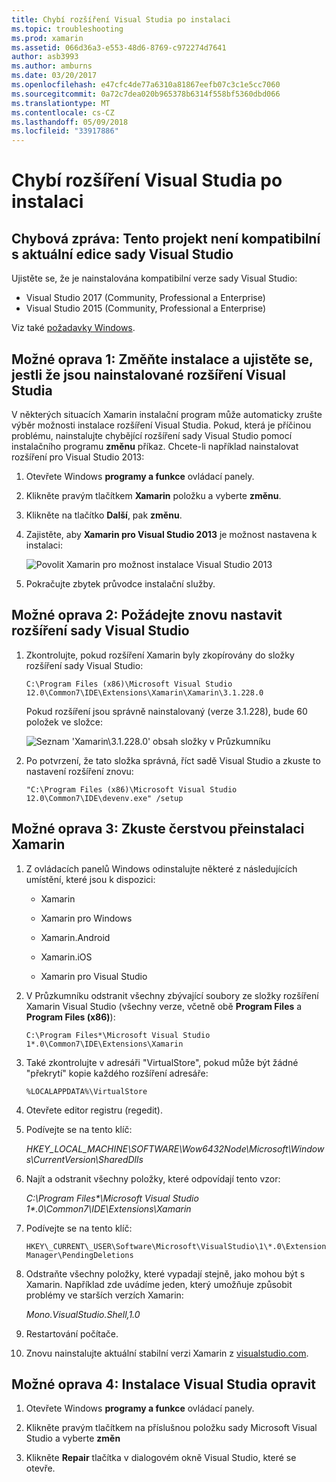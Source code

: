 ```yaml
---
title: Chybí rozšíření Visual Studia po instalaci
ms.topic: troubleshooting
ms.prod: xamarin
ms.assetid: 066d36a3-e553-48d6-8769-c972274d7641
author: asb3993
ms.author: amburns
ms.date: 03/20/2017
ms.openlocfilehash: e47cfc4de77a6310a81867eefb07c3c1e5cc7060
ms.sourcegitcommit: 0a72c7dea020b965378b6314f558bf5360dbd066
ms.translationtype: MT
ms.contentlocale: cs-CZ
ms.lasthandoff: 05/09/2018
ms.locfileid: "33917886"
---
```

# <a name="missing-visual-studio-extensions-after-installation"></a>Chybí rozšíření Visual Studia po instalaci

## <a name="error-message-this-project-is-incompatible-with-the-current-edition-of-visual-studio"></a>Chybová zpráva: Tento projekt není kompatibilní s aktuální edice sady Visual Studio

Ujistěte se, že je nainstalována kompatibilní verze sady Visual Studio:

-   Visual Studio 2017 (Community, Professional a Enterprise)
-   Visual Studio 2015 (Community, Professional a Enterprise)

Viz také [požadavky Windows](~/cross-platform/get-started/requirements.md#windows).

## <a name="possible-fix-1-change-the-installation-to-make-sure-the-visual-studio-extensions-are-installed"></a>Možné oprava 1: Změňte instalace a ujistěte se, jestli že jsou nainstalované rozšíření Visual Studia

V některých situacích Xamarin instalační program může automaticky zrušte výběr možnosti instalace rozšíření Visual Studia. Pokud, která je příčinou problému, nainstalujte chybějící rozšíření sady Visual Studio pomocí instalačního programu **změnu** příkaz. Chcete-li například nainstalovat rozšíření pro Visual Studio 2013:

1. Otevřete Windows **programy a funkce** ovládací panely.

2. Klikněte pravým tlačítkem **Xamarin** položku a vyberte **změnu**.

3. Klikněte na tlačítko **Další**, pak **změnu**.

4. Zajistěte, aby **Xamarin pro Visual Studio 2013** je možnost nastavena k instalaci:

    ![](missing-vs-extensions-images/installer.png "Povolit Xamarin pro možnost instalace Visual Studio 2013")

5. Pokračujte zbytek průvodce instalační služby.

## <a name="possible-fix-2-ask-visual-studio-to-set-up-the-extensions-again"></a>Možné oprava 2: Požádejte znovu nastavit rozšíření sady Visual Studio

1. Zkontrolujte, pokud rozšíření Xamarin byly zkopírovány do složky rozšíření sady Visual Studio:

    `C:\Program Files (x86)\Microsoft Visual Studio 12.0\Common7\IDE\Extensions\Xamarin\Xamarin\3.1.228.0`

    Pokud rozšíření jsou správně nainstalovaný (verze 3.1.228), bude 60 položek ve složce:


    ![](missing-vs-extensions-images/folder.png "Seznam 'Xamarin\3.1.228.0' obsah složky v Průzkumníku")

2. Po potvrzení, že tato složka správná, říct sadě Visual Studio a zkuste to nastavení rozšíření znovu:

    `"C:\Program Files (x86)\Microsoft Visual Studio 12.0\Common7\IDE\devenv.exe" /setup`

## <a name="possible-fix-3-try-a-fresh-reinstall-of-xamarin"></a>Možné oprava 3: Zkuste čerstvou přeinstalaci Xamarin

1.  Z ovládacích panelů Windows odinstalujte některé z následujících umístění, které jsou k dispozici:

    *   Xamarin

    *   Xamarin pro Windows

    *   Xamarin.Android

    *   Xamarin.iOS

    *   Xamarin pro Visual Studio

2.  V Průzkumníku odstranit všechny zbývající soubory ze složky rozšíření Xamarin Visual Studio (všechny verze, včetně obě **Program Files** a **Program Files (x86)**):

    `C:\Program Files*\Microsoft Visual Studio 1*.0\Common7\IDE\Extensions\Xamarin`

3.  Také zkontrolujte v adresáři "VirtualStore", pokud může být žádné "překrytí" kopie každého rozšíření adresáře:

    `%LOCALAPPDATA%\VirtualStore`

4.  Otevřete editor registru (regedit).

5.  Podívejte se na tento klíč:

    _HKEY\_LOCAL\_MACHINE\SOFTWARE\Wow6432Node\Microsoft\Windows\CurrentVersion\SharedDlls_

6.  Najít a odstranit všechny položky, které odpovídají tento vzor:

    _C:\Program Files\*\Microsoft Visual Studio 1\*.0\Common7\IDE\Extensions\Xamarin_

7.  Podívejte se na tento klíč:

    `HKEY\_CURRENT\_USER\Software\Microsoft\VisualStudio\1\*.0\ExtensionManager\PendingDeletions`

8.  Odstraňte všechny položky, které vypadají stejně, jako mohou být s Xamarin. Například zde uvádíme jeden, který umožňuje způsobit problémy ve starších verzích Xamarin:

    _Mono.VisualStudio.Shell,1.0_

9.  Restartování počítače.

10.  Znovu nainstalujte aktuální stabilní verzi Xamarin z [visualstudio.com](https://visualstudio.com/xamarin).

## <a name="possible-fix-4-repair-visual-studio-installation"></a>Možné oprava 4: Instalace Visual Studia opravit

1.  Otevřete Windows **programy a funkce** ovládací panely.

2.  Klikněte pravým tlačítkem na příslušnou položku sady Microsoft Visual Studio a vyberte **změn**

3.  Klikněte **Repair** tlačítka v dialogovém okně Visual Studio, které se otevře.
